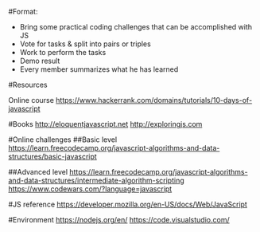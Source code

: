 #Format:

- Bring some practical coding challenges that can be accomplished with JS
- Vote for tasks & split into pairs or triples
- Work to perform the tasks
- Demo result
- Every member summarizes what he has learned

#Resources

Online course
https://www.hackerrank.com/domains/tutorials/10-days-of-javascript

#Books
http://eloquentjavascript.net
http://exploringjs.com

#Online challenges
##Basic level
https://learn.freecodecamp.org/javascript-algorithms-and-data-structures/basic-javascript

##Advanced level 
https://learn.freecodecamp.org/javascript-algorithms-and-data-structures/intermediate-algorithm-scripting
https://www.codewars.com/?language=javascript

#JS reference
https://developer.mozilla.org/en-US/docs/Web/JavaScript

#Environment
https://nodejs.org/en/ 
https://code.visualstudio.com/
